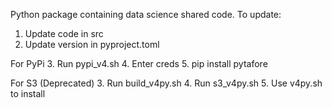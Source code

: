 Python package containing data science shared code.
To update:
1. Update code in src
2. Update version in pyproject.toml

For PyPi
3. Run pypi_v4.sh
4. Enter creds
5. pip install pytafore

For S3 (Deprecated)
3. Run build_v4py.sh
4. Run s3_v4py.sh
5. Use v4py.sh to install
